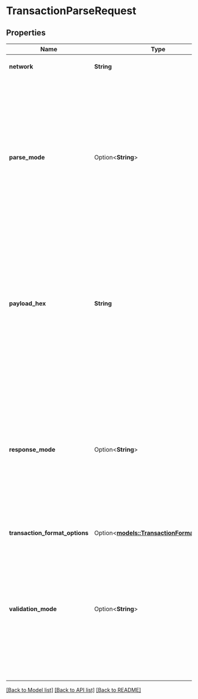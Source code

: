 # TransactionParseRequest

## Properties

Name | Type | Description | Notes
------------ | ------------- | ------------- | -------------
**network** | **String** | The logical name of the network | 
**parse_mode** | Option<**String**> | The type of transaction payload that should be assumed. If omitted, \"Any\" is used - where the payload is attempted to be parsed as each of the following in turn: Notarized, Signed, Unsigned, Ledger.  | [optional]
**payload_hex** | **String** | A hex-encoded payload of a full transaction or a partial transaction - either a notarized transaction, a signed transaction intent an unsigned transaction intent, or a ledger payload.  | 
**response_mode** | Option<**String**> | The amount of information to return in the response. \"Basic\" includes the type, validity information, and any relevant identifiers. \"Full\" also includes the fully parsed information. If omitted, \"Full\" is used.  | [optional]
**transaction_format_options** | Option<[**models::TransactionFormatOptions**](TransactionFormatOptions.md)> |  | [optional]
**validation_mode** | Option<**String**> | The type of validation that should be performed, if the payload correctly decompiles as a Notarized Transaction. This is only relevant for Notarized payloads. If omitted, \"Static\" is used.  | [optional]

[[Back to Model list]](../README.md#documentation-for-models) [[Back to API list]](../README.md#documentation-for-api-endpoints) [[Back to README]](../README.md)


